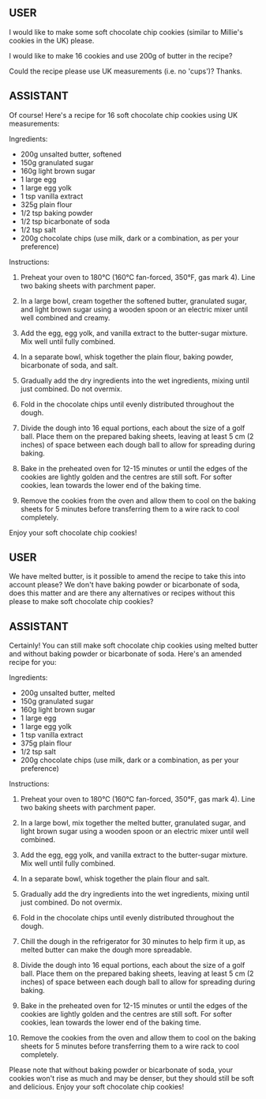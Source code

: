 ## USER
I would like to make some soft chocolate chip cookies (similar to Millie's cookies in the UK) please.

I would like to make 16 cookies and use 200g of butter in the recipe?

Could the recipe please use UK measurements (i.e. no 'cups')? Thanks.

## ASSISTANT
Of course! Here's a recipe for 16 soft chocolate chip cookies using UK measurements:

Ingredients:
- 200g unsalted butter, softened
- 150g granulated sugar
- 160g light brown sugar
- 1 large egg
- 1 large egg yolk
- 1 tsp vanilla extract
- 325g plain flour
- 1/2 tsp baking powder
- 1/2 tsp bicarbonate of soda
- 1/2 tsp salt
- 200g chocolate chips (use milk, dark or a combination, as per your preference)

Instructions:

1. Preheat your oven to 180°C (160°C fan-forced, 350°F, gas mark 4). Line two baking sheets with parchment paper.

2. In a large bowl, cream together the softened butter, granulated sugar, and light brown sugar using a wooden spoon or an electric mixer until well combined and creamy.

3. Add the egg, egg yolk, and vanilla extract to the butter-sugar mixture. Mix well until fully combined.

4. In a separate bowl, whisk together the plain flour, baking powder, bicarbonate of soda, and salt.

5. Gradually add the dry ingredients into the wet ingredients, mixing until just combined. Do not overmix.

6. Fold in the chocolate chips until evenly distributed throughout the dough.

7. Divide the dough into 16 equal portions, each about the size of a golf ball. Place them on the prepared baking sheets, leaving at least 5 cm (2 inches) of space between each dough ball to allow for spreading during baking.

8. Bake in the preheated oven for 12-15 minutes or until the edges of the cookies are lightly golden and the centres are still soft. For softer cookies, lean towards the lower end of the baking time.

9. Remove the cookies from the oven and allow them to cool on the baking sheets for 5 minutes before transferring them to a wire rack to cool completely.

Enjoy your soft chocolate chip cookies!

## USER
We have melted butter, is it possible to amend the recipe to take this into account please? We don't have baking powder or bicarbonate of soda, does this matter and are there any alternatives or recipes without this please to make soft chocolate chip cookies?

## ASSISTANT
Certainly! You can still make soft chocolate chip cookies using melted butter and without baking powder or bicarbonate of soda. Here's an amended recipe for you:

Ingredients:
- 200g unsalted butter, melted
- 150g granulated sugar
- 160g light brown sugar
- 1 large egg
- 1 large egg yolk
- 1 tsp vanilla extract
- 375g plain flour
- 1/2 tsp salt
- 200g chocolate chips (use milk, dark or a combination, as per your preference)

Instructions:

1. Preheat your oven to 180°C (160°C fan-forced, 350°F, gas mark 4). Line two baking sheets with parchment paper.

2. In a large bowl, mix together the melted butter, granulated sugar, and light brown sugar using a wooden spoon or an electric mixer until well combined.

3. Add the egg, egg yolk, and vanilla extract to the butter-sugar mixture. Mix well until fully combined.

4. In a separate bowl, whisk together the plain flour and salt.

5. Gradually add the dry ingredients into the wet ingredients, mixing until just combined. Do not overmix.

6. Fold in the chocolate chips until evenly distributed throughout the dough.

7. Chill the dough in the refrigerator for 30 minutes to help firm it up, as melted butter can make the dough more spreadable.

8. Divide the dough into 16 equal portions, each about the size of a golf ball. Place them on the prepared baking sheets, leaving at least 5 cm (2 inches) of space between each dough ball to allow for spreading during baking.

9. Bake in the preheated oven for 12-15 minutes or until the edges of the cookies are lightly golden and the centres are still soft. For softer cookies, lean towards the lower end of the baking time.

10. Remove the cookies from the oven and allow them to cool on the baking sheets for 5 minutes before transferring them to a wire rack to cool completely.

Please note that without baking powder or bicarbonate of soda, your cookies won't rise as much and may be denser, but they should still be soft and delicious. Enjoy your soft chocolate chip cookies!